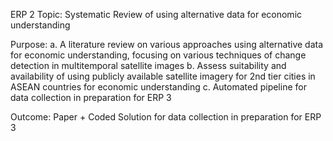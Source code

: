ERP 2 
Topic: Systematic Review of using alternative data for economic understanding

Purpose:
a.	A literature review on various approaches using alternative data for economic understanding, focusing on various techniques of change detection in multitemporal satellite images
b.	Assess suitability and availability of using publicly available satellite imagery for 2nd tier cities in ASEAN countries for economic understanding
c.	Automated pipeline for data collection in preparation for ERP 3

Outcome: Paper + Coded Solution for data collection in preparation for ERP 3

